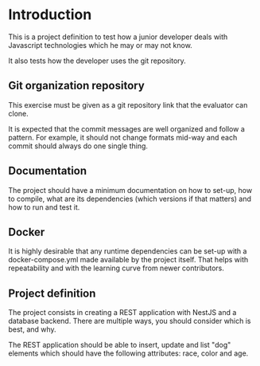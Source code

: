 
# Introduction

This is a project definition to test how a junior developer deals with
Javascript technologies which he may or may not know.

It also tests how the developer uses the git repository.

## Git organization repository

This exercise must be given as a git repository link that the
evaluator can clone.

It is expected that the commit messages are well organized and follow
a pattern. For example, it should not change formats mid-way and each
commit should always do one single thing.

## Documentation

The project should have a minimum documentation on how to set-up, how
to compile, what are its dependencies (which versions if that matters)
and how to run and test it.

## Docker

It is highly desirable that any runtime dependencies can be set-up
with a docker-compose.yml made available by the project itself. That
helps with repeatability and with the learning curve from newer
contributors.

## Project definition

The project consists in creating a REST application with NestJS and a
database backend. There are multiple ways, you should consider which
is best, and why.

The REST application should be able to insert, update and list "dog"
elements which should have the following attributes: race, color and
age.

